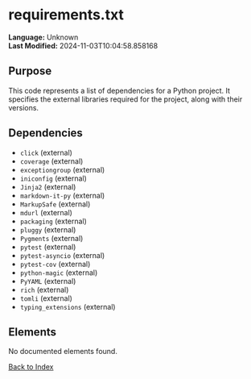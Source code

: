 # requirements.txt

**Language:** Unknown  
**Last Modified:** 2024-11-03T10:04:58.858168

## Purpose

This code represents a list of dependencies for a Python project. It specifies the external libraries required for the project, along with their versions.


## Dependencies

- `click` (external)
- `coverage` (external)
- `exceptiongroup` (external)
- `iniconfig` (external)
- `Jinja2` (external)
- `markdown-it-py` (external)
- `MarkupSafe` (external)
- `mdurl` (external)
- `packaging` (external)
- `pluggy` (external)
- `Pygments` (external)
- `pytest` (external)
- `pytest-asyncio` (external)
- `pytest-cov` (external)
- `python-magic` (external)
- `PyYAML` (external)
- `rich` (external)
- `tomli` (external)
- `typing_extensions` (external)

## Elements

No documented elements found.

[Back to Index](../README.md)